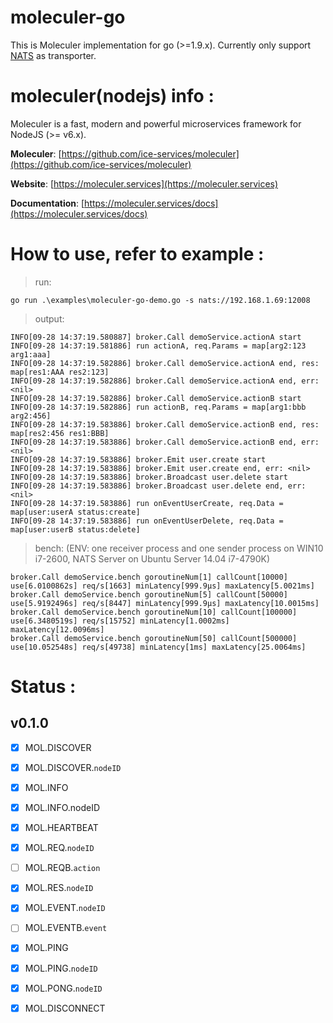 # moleculer-go
This is Moleculer implementation for go (>=1.9.x). Currently only support [NATS](http://nats.io) as transporter.


# moleculer(nodejs) info :
Moleculer is a fast, modern and powerful microservices framework for NodeJS (>= v6.x).

**Moleculer**: [https://github.com/ice-services/moleculer](https://github.com/ice-services/moleculer)

**Website**: [https://moleculer.services](https://moleculer.services)

**Documentation**: [https://moleculer.services/docs](https://moleculer.services/docs)

# How to use, refer to example :

> run:
```
go run .\examples\moleculer-go-demo.go -s nats://192.168.1.69:12008
```
> output:
```
INFO[09-28 14:37:19.580887] broker.Call demoService.actionA start
INFO[09-28 14:37:19.581886] run actionA, req.Params = map[arg2:123 arg1:aaa]
INFO[09-28 14:37:19.582886] broker.Call demoService.actionA end, res: map[res1:AAA res2:123]
INFO[09-28 14:37:19.582886] broker.Call demoService.actionA end, err: <nil>
INFO[09-28 14:37:19.582886] broker.Call demoService.actionB start
INFO[09-28 14:37:19.582886] run actionB, req.Params = map[arg1:bbb arg2:456]
INFO[09-28 14:37:19.583886] broker.Call demoService.actionB end, res: map[res2:456 res1:BBB]
INFO[09-28 14:37:19.583886] broker.Call demoService.actionB end, err: <nil>
INFO[09-28 14:37:19.583886] broker.Emit user.create start
INFO[09-28 14:37:19.583886] broker.Emit user.create end, err: <nil>
INFO[09-28 14:37:19.583886] broker.Broadcast user.delete start
INFO[09-28 14:37:19.583886] broker.Broadcast user.delete end, err: <nil>
INFO[09-28 14:37:19.583886] run onEventUserCreate, req.Data = map[user:userA status:create]
INFO[09-28 14:37:19.583886] run onEventUserDelete, req.Data = map[user:userB status:delete]
```
> bench: (ENV: one receiver process and one sender process on WIN10 i7-2600, NATS Server on Ubuntu Server 14.04 i7-4790K)
```
broker.Call demoService.bench goroutineNum[1] callCount[10000] use[6.0100862s] req/s[1663] minLatency[999.9µs] maxLatency[5.0021ms]
broker.Call demoService.bench goroutineNum[5] callCount[50000] use[5.9192496s] req/s[8447] minLatency[999.9µs] maxLatency[10.0015ms]
broker.Call demoService.bench goroutineNum[10] callCount[100000] use[6.3480519s] req/s[15752] minLatency[1.0002ms] maxLatency[12.0096ms]
broker.Call demoService.bench goroutineNum[50] callCount[500000] use[10.052548s] req/s[49738] minLatency[1ms] maxLatency[25.0064ms]
```

# Status :

## v0.1.0
- [x] MOL.DISCOVER
- [x] MOL.DISCOVER.`nodeID`
- [x] MOL.INFO
- [x] MOL.INFO.nodeID
- [x] MOL.HEARTBEAT
- [x] MOL.REQ.`nodeID`
- [ ] MOL.REQB.`action`
- [x] MOL.RES.`nodeID`
- [x] MOL.EVENT.`nodeID`
- [ ] MOL.EVENTB.`event`
- [x] MOL.PING
- [x] MOL.PING.`nodeID`
- [x] MOL.PONG.`nodeID`
- [x] MOL.DISCONNECT


